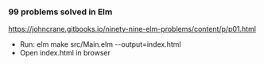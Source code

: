 ### 99 problems solved in Elm 
https://johncrane.gitbooks.io/ninety-nine-elm-problems/content/p/p01.html

- Run: elm make src/Main.elm --output=index.html
- Open index.html in browser
